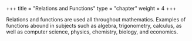 +++
title = "Relations and Functions"
type = "chapter"
weight = 4
+++

Relations and functions are used all throughout mathematics. Examples of functions abound in subjects such as algebra, trigonometry, calculus, as well as computer science, physics, chemistry, biology, and economics.

